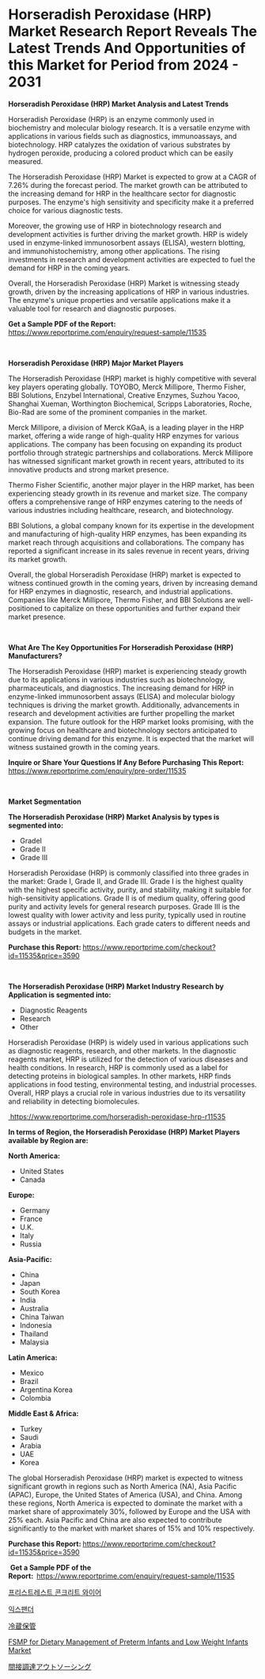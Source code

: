 <p><h1>Horseradish Peroxidase (HRP) Market Research Report Reveals The Latest Trends And Opportunities of this Market for Period from 2024 - 2031</h1></p><p><strong>Horseradish Peroxidase (HRP) Market Analysis and Latest Trends</strong></p>
<p><p>Horseradish Peroxidase (HRP) is an enzyme commonly used in biochemistry and molecular biology research. It is a versatile enzyme with applications in various fields such as diagnostics, immunoassays, and biotechnology. HRP catalyzes the oxidation of various substrates by hydrogen peroxide, producing a colored product which can be easily measured.</p><p>The Horseradish Peroxidase (HRP) Market is expected to grow at a CAGR of 7.26% during the forecast period. The market growth can be attributed to the increasing demand for HRP in the healthcare sector for diagnostic purposes. The enzyme's high sensitivity and specificity make it a preferred choice for various diagnostic tests.</p><p>Moreover, the growing use of HRP in biotechnology research and development activities is further driving the market growth. HRP is widely used in enzyme-linked immunosorbent assays (ELISA), western blotting, and immunohistochemistry, among other applications. The rising investments in research and development activities are expected to fuel the demand for HRP in the coming years.</p><p>Overall, the Horseradish Peroxidase (HRP) Market is witnessing steady growth, driven by the increasing applications of HRP in various industries. The enzyme's unique properties and versatile applications make it a valuable tool for research and diagnostic purposes.</p></p>
<p><strong>Get a Sample PDF of the Report:&nbsp;</strong> <a href="https://www.reportprime.com/enquiry/request-sample/11535">https://www.reportprime.com/enquiry/request-sample/11535</a></p>
<p>&nbsp;</p>
<p><strong>Horseradish Peroxidase (HRP) Major Market Players</strong></p>
<p><p>The Horseradish Peroxidase (HRP) market is highly competitive with several key players operating globally. TOYOBO, Merck Millipore, Thermo Fisher, BBI Solutions, Enzybel International, Creative Enzymes, Suzhou Yacoo, Shanghai Xueman, Worthington Biochemical, Scripps Laboratories, Roche, Bio-Rad are some of the prominent companies in the market.</p><p>Merck Millipore, a division of Merck KGaA, is a leading player in the HRP market, offering a wide range of high-quality HRP enzymes for various applications. The company has been focusing on expanding its product portfolio through strategic partnerships and collaborations. Merck Millipore has witnessed significant market growth in recent years, attributed to its innovative products and strong market presence.</p><p>Thermo Fisher Scientific, another major player in the HRP market, has been experiencing steady growth in its revenue and market size. The company offers a comprehensive range of HRP enzymes catering to the needs of various industries including healthcare, research, and biotechnology.</p><p>BBI Solutions, a global company known for its expertise in the development and manufacturing of high-quality HRP enzymes, has been expanding its market reach through acquisitions and collaborations. The company has reported a significant increase in its sales revenue in recent years, driving its market growth.</p><p>Overall, the global Horseradish Peroxidase (HRP) market is expected to witness continued growth in the coming years, driven by increasing demand for HRP enzymes in diagnostic, research, and industrial applications. Companies like Merck Millipore, Thermo Fisher, and BBI Solutions are well-positioned to capitalize on these opportunities and further expand their market presence.</p></p>
<p>&nbsp;</p>
<p><strong>What Are The Key Opportunities For Horseradish Peroxidase (HRP) Manufacturers?</strong></p>
<p><p>The Horseradish Peroxidase (HRP) market is experiencing steady growth due to its applications in various industries such as biotechnology, pharmaceuticals, and diagnostics. The increasing demand for HRP in enzyme-linked immunosorbent assays (ELISA) and molecular biology techniques is driving the market growth. Additionally, advancements in research and development activities are further propelling the market expansion. The future outlook for the HRP market looks promising, with the growing focus on healthcare and biotechnology sectors anticipated to continue driving demand for this enzyme. It is expected that the market will witness sustained growth in the coming years.</p></p>
<p><strong>Inquire or Share Your Questions If Any Before Purchasing This Report:</strong> <a href="https://www.reportprime.com/enquiry/pre-order/11535">https://www.reportprime.com/enquiry/pre-order/11535</a></p>
<p>&nbsp;</p>
<p><strong>Market Segmentation</strong></p>
<p><strong>The Horseradish Peroxidase (HRP) Market Analysis by types is segmented into:</strong></p>
<p><ul><li>GradeⅠ</li><li>Grade Ⅱ</li><li>Grade Ⅲ</li></ul></p>
<p><p>Horseradish Peroxidase (HRP) is commonly classified into three grades in the market: Grade I, Grade II, and Grade III. Grade I is the highest quality with the highest specific activity, purity, and stability, making it suitable for high-sensitivity applications. Grade II is of medium quality, offering good purity and activity levels for general research purposes. Grade III is the lowest quality with lower activity and less purity, typically used in routine assays or industrial applications. Each grade caters to different needs and budgets in the market.</p></p>
<p><strong>Purchase this Report:&nbsp;</strong><a href="https://www.reportprime.com/checkout?id=11535&price=3590">https://www.reportprime.com/checkout?id=11535&price=3590</a></p>
<p>&nbsp;</p>
<p><strong>The Horseradish Peroxidase (HRP) Market Industry Research by Application is segmented into:</strong></p>
<p><ul><li>Diagnostic Reagents</li><li>Research</li><li>Other</li></ul></p>
<p><p>Horseradish Peroxidase (HRP) is widely used in various applications such as diagnostic reagents, research, and other markets. In the diagnostic reagents market, HRP is utilized for the detection of various diseases and health conditions. In research, HRP is commonly used as a label for detecting proteins in biological samples. In other markets, HRP finds applications in food testing, environmental testing, and industrial processes. Overall, HRP plays a crucial role in various industries due to its versatility and reliability in detecting biomolecules.</p></p>
<p><a href="https://www.reportprime.com/horseradish-peroxidase-hrp-r11535">&nbsp;https://www.reportprime.com/horseradish-peroxidase-hrp-r11535</a></p>
<p><strong>In terms of Region, the Horseradish Peroxidase (HRP) Market Players available by Region are:</strong></p>
<p>
    <p> <strong> North America: </strong>
        <ul>
            <li>United States</li>
            <li>Canada</li>
        </ul>
        </p> 
    <p> <strong> Europe: </strong>
        <ul>
            <li>Germany</li>
            <li>France</li>
            <li>U.K.</li>
            <li>Italy</li>
            <li>Russia</li>
        </ul>
        </p> 
    <p> <strong> Asia-Pacific: </strong>
        <ul>
            <li>China</li>
            <li>Japan</li>
            <li>South Korea</li>
            <li>India</li>
            <li>Australia</li>
            <li>China Taiwan</li>
            <li>Indonesia</li>
            <li>Thailand</li>
            <li>Malaysia</li>
        </ul>
        </p> 
    <p> <strong> Latin America: </strong>
        <ul>
            <li>Mexico</li>
            <li>Brazil</li>
            <li>Argentina Korea</li>
            <li>Colombia</li>
        </ul>
        </p> 
    <p> <strong> Middle East & Africa: </strong>
        <ul>
            <li>Turkey</li>
            <li>Saudi</li>
            <li>Arabia</li>
            <li>UAE</li>
            <li>Korea</li>
        </ul>
    </p>
    </p>
<p><p>The global Horseradish Peroxidase (HRP) market is expected to witness significant growth in regions such as North America (NA), Asia Pacific (APAC), Europe, the United States of America (USA), and China. Among these regions, North America is expected to dominate the market with a market share of approximately 30%, followed by Europe and the USA with 25% each. Asia Pacific and China are also expected to contribute significantly to the market with market shares of 15% and 10% respectively.</p></p>
<p><strong>Purchase this Report: </strong><a href="https://www.reportprime.com/checkout?id=11535&price=3590">https://www.reportprime.com/checkout?id=11535&price=3590</a></p>
<p>&nbsp;<strong>Get a Sample PDF of the Report:&nbsp;&nbsp;</strong><a href="https://www.reportprime.com/enquiry/request-sample/11535">https://www.reportprime.com/enquiry/request-sample/11535</a></p>
<p><strong></strong></p>
<p><p><a href="https://medium.com/@gunnerolson2022/%ED%94%84%EB%A6%AC%EC%8A%A4%ED%8A%B8%EB%A0%88%EC%8A%A4-%EC%BD%98%ED%81%AC%EB%A6%AC%ED%8A%B8-%EC%99%80%EC%9D%B4%EC%96%B4-%EC%8B%9C%EC%9E%A5-%EB%B3%B4%EA%B3%A0%EC%84%9C%EB%8A%94%EC%9D%B4-%EC%8B%9C%EC%9E%A5%EC%9D%98-%EC%B5%9C%EC%8B%A0-%ED%8A%B8%EB%A0%8C%EB%93%9C-%EB%B0%8F-%EC%84%B1%EC%9E%A5-%EA%B8%B0%ED%9A%8C%EB%A5%BC-%EB%B3%B4%EC%97%AC%EC%A4%8D%EB%8B%88%EB%8B%A4-b1cf149df210">프리스트레스트 콘크리트 와이어</a></p><p><a href="https://github.com/Elenrrera7685/Market-Research-Report-List-1/blob/main/320182624258.md">익스팬더</a></p><p><a href="https://medium.com/@nicholas.ellison0076890/%E5%86%B7%E8%94%B5%E5%BA%AB%E5%B8%82%E5%A0%B4%E5%88%86%E6%9E%90-cagr-%E5%B8%82%E5%A0%B4%E3%82%BB%E3%82%B0%E3%83%A1%E3%83%B3%E3%83%86%E3%83%BC%E3%82%B7%E3%83%A7%E3%83%B3-%E3%81%8A%E3%82%88%E3%81%B3%E3%82%B0%E3%83%AD%E3%83%BC%E3%83%90%E3%83%AB%E7%94%A3%E6%A5%AD%E6%A6%82%E8%A6%81-eee21c6ffdde">冷蔵保管</a></p><p><a href="https://github.com/Whitneyboyettebo9kiw7yr13/Market-Research-Report-List-2/blob/main/fsmp-for-dietary-management-of-preterm-infants-and-low-weight-infants-market.md">FSMP for Dietary Management of Preterm Infants and Low Weight Infants Market</a></p><p><a href="https://medium.com/@shawnsmihv6/%E9%96%93%E6%8E%A5%E8%AA%BF%E9%81%94%E3%82%A2%E3%82%A6%E3%83%88%E3%82%BD%E3%83%BC%E3%82%B7%E3%83%B3%E3%82%B0%E5%B8%82%E5%A0%B4-%E7%AB%B6%E4%BA%89%E5%88%86%E6%9E%90-%E5%B8%82%E5%A0%B4%E3%83%88%E3%83%AC%E3%83%B3%E3%83%89-2031%E5%B9%B4%E3%81%BE%E3%81%A7%E3%81%AE%E4%BA%88%E6%B8%AC-e6c79e386f7c">間接調達アウトソーシング</a></p></p>